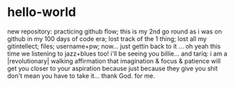 # hello-world
new repository: practicing github flow;
this is my 2nd go round as i was on github in my 100 days of code era; 
lost track of the 1 thing; 
lost all my gitintellect; files; username+pw; 
now... just gettin back to it
... oh yeah this time we listening to jazz+blues too! 
i'll be seeing you billie... 
and tariq: i am a |revolutionary| walking affirmation that imagination & focus & patience will get you closer to your aspiration because just because they give you shit don't mean you have to take it...
thank God. for me.

